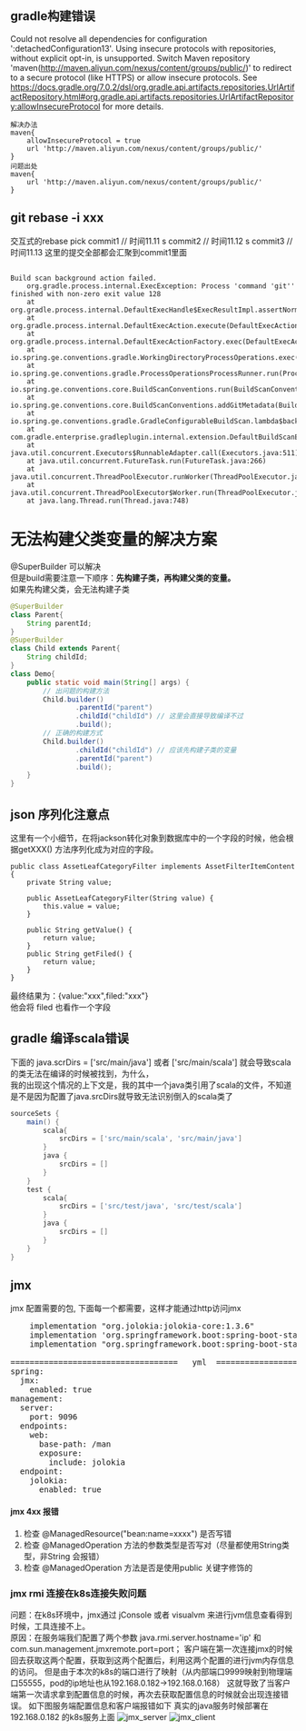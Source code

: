 ## gradle构建错误 
Could not resolve all dependencies for configuration ':detachedConfiguration13'.
Using insecure protocols with repositories, without explicit opt-in, is unsupported. Switch Maven repository 'maven(http://maven.aliyun.com/nexus/content/groups/public/)' to redirect to a secure protocol (like HTTPS) or allow insecure protocols. See https://docs.gradle.org/7.0.2/dsl/org.gradle.api.artifacts.repositories.UrlArtifactRepository.html#org.gradle.api.artifacts.repositories.UrlArtifactRepository:allowInsecureProtocol for more details. 


    解决办法
    maven{
        allowInsecureProtocol = true
        url 'http://maven.aliyun.com/nexus/content/groups/public/'
    }
    问题出处
    maven{
        url 'http://maven.aliyun.com/nexus/content/groups/public/'
    }
    
## git rebase -i xxx
交互式的rebase 
pick commit1   // 时间11.11
s commit2   // 时间11.12
s commit3   // 时间11.13
这里的提交全部都会汇聚到commit1里面

## 
    Build scan background action failed.
        org.gradle.process.internal.ExecException: Process 'command 'git'' finished with non-zero exit value 128
        at org.gradle.process.internal.DefaultExecHandle$ExecResultImpl.assertNormalExitValue(DefaultExecHandle.java:414)
        at org.gradle.process.internal.DefaultExecAction.execute(DefaultExecAction.java:38)
        at org.gradle.process.internal.DefaultExecActionFactory.exec(DefaultExecActionFactory.java:175)
        at io.spring.ge.conventions.gradle.WorkingDirectoryProcessOperations.exec(WorkingDirectoryProcessOperations.java:45)
        at io.spring.ge.conventions.gradle.ProcessOperationsProcessRunner.run(ProcessOperationsProcessRunner.java:41)
        at io.spring.ge.conventions.core.BuildScanConventions.run(BuildScanConventions.java:166)
        at io.spring.ge.conventions.core.BuildScanConventions.addGitMetadata(BuildScanConventions.java:113)
        at io.spring.ge.conventions.gradle.GradleConfigurableBuildScan.lambda$background$0(GradleConfigurableBuildScan.java:104)
        at com.gradle.enterprise.gradleplugin.internal.extension.DefaultBuildScanExtension$3.run(SourceFile:100)
        at java.util.concurrent.Executors$RunnableAdapter.call(Executors.java:511)
        at java.util.concurrent.FutureTask.run(FutureTask.java:266)
        at java.util.concurrent.ThreadPoolExecutor.runWorker(ThreadPoolExecutor.java:1149)
        at java.util.concurrent.ThreadPoolExecutor$Worker.run(ThreadPoolExecutor.java:624)
        at java.lang.Thread.run(Thread.java:748)



# 无法构建父类变量的解决方案

@SuperBuilder 可以解决      
但是build需要注意一下顺序：**先构建子类，再构建父类的变量。**     
如果先构建父类，会无法构建子类    
```java
@SuperBuilder
class Parent{
    String parentId;
}
@SuperBuilder
class Child extends Parent{
    String childId;
}
class Demo{
    public static void main(String[] args) {
        // 出问题的构建方法
        Child.builder()
                .parentId("parent")
                .childId("childId") // 这里会直接导致编译不过
                .build();
        // 正确的构建方式
        Child.builder()
                .childId("childId") // 应该先构建子类的变量
                .parentId("parent")
                .build();
    }
}
```

## json 序列化注意点
这里有一个小细节，在将jackson转化对象到数据库中的一个字段的时候，他会根据getXXX() 方法序列化成为对应的字段。
    
    public class AssetLeafCategoryFilter implements AssetFilterItemContent {
        private String value;
    
        public AssetLeafCategoryFilter(String value) {
            this.value = value;
        }
    
        public String getValue() {
            return value;
        }
        public String getFiled() {
            return value;
        }
    }
最终结果为：{value:"xxx",filed:"xxx"}     
他会将 filed 也看作一个字段    




## gradle 编译scala错误
下面的 java.scrDirs = ['src/main/java'] 或者 ['src/main/scala'] 就会导致scala的类无法在编译的时候被找到，为什么，          
我的出现这个情况的上下文是，我的其中一个java类引用了scala的文件，不知道是不是因为配置了java.srcDirs就导致无法识别倒入的scala类了
```groovy
sourceSets {
    main() {
        scala{
            srcDirs = ['src/main/scala', 'src/main/java']
        }
        java {
            srcDirs = []
        }
    }
    test {
        scala{
            srcDirs = ['src/test/java', 'src/test/scala']
        }
        java {
            srcDirs = []
        }
    }
}
```


## jmx 
jmx 配置需要的包, 下面每一个都需要，这样才能通过http访问jmx
<pre>
    implementation "org.jolokia:jolokia-core:1.3.6"
    implementation 'org.springframework.boot:spring-boot-starter-web'
    implementation "org.springframework.boot:spring-boot-starter-actuator"

===================================   yml  ===================================
spring:
  jmx:
    enabled: true
management:
  server:
    port: 9096
  endpoints:
    web:
      base-path: /man
      exposure:
        include: jolokia
  endpoint:
    jolokia:
      enabled: true
</pre>

#### jmx 4xx 报错
1. 检查 @ManagedResource("bean:name=xxxx")  是否写错
2. 检查 @ManagedOperation 方法的参数类型是否写对（尽量都使用String类型，非String 会报错）
3. 检查 @ManagedOperation 方法是否是使用public 关键字修饰的

### jmx rmi  连接在k8s连接失败问题
问题：在k8s环境中，jmx通过 jConsole 或者 visualvm 来进行jvm信息查看得到时候，工具连接不上。       
原因：在服务端我们配置了两个参数 java.rmi.server.hostname='ip' 和 com.sun.management.jmxremote.port=port；
    客户端在第一次连接jmx的时候回去获取这两个配置，获取到这两个配置后，利用这两个配置的进行jvm内存信息的访问。
    但是由于本次的k8s的端口进行了映射（从内部端口9999映射到物理端口55555，pod的ip地址也从192.168.0.182->192.168.0.168）
    这就导致了当客户端第一次请求拿到配置信息的时候，再次去获取配置信息的时候就会出现连接错误。
如下图服务端配置信息和客户端报错如下
真实的java服务时候部署在192.168.0.182 的k8s服务上面
![jmx_server](img/jmx_server_config.jpg)
![jmx_client](img/jmx_client.jpg)
